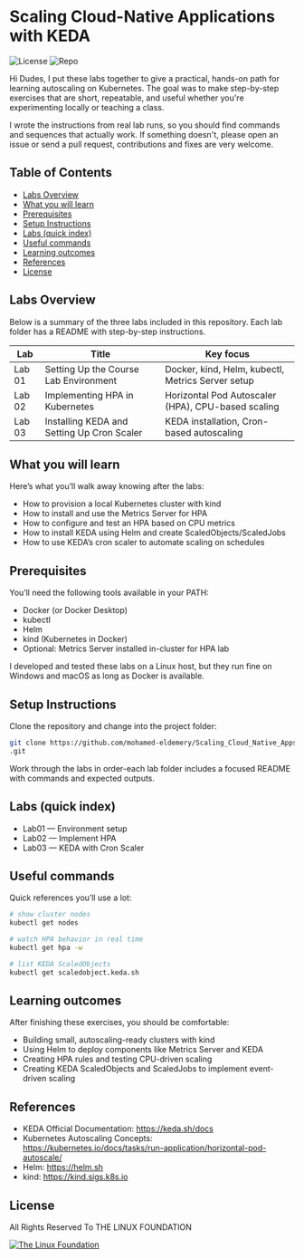 

# Scaling Cloud-Native Applications with KEDA

![License](https://img.shields.io/badge/License-MIT-yellow.svg)
![Repo](https://img.shields.io/badge/KEDA--Labs-repo-blue?logo=github)

Hi Dudes, I put these labs together to give a practical, hands-on path for learning autoscaling on Kubernetes. The goal was to make step-by-step exercises that are short, repeatable, and useful whether you're experimenting locally or teaching a class.

I wrote the instructions from real lab runs, so you should find commands and sequences that actually work. If something doesn't, please open an issue or send a pull request, contributions and fixes are very welcome.

## Table of Contents

- [Labs Overview](#labs-overview)
- [What you will learn](#what-you-will-learn)
- [Prerequisites](#prerequisites)
- [Setup Instructions](#setup-instructions)
- [Labs (quick index)](#labs-quick-index)
- [Useful commands](#useful-commands)
- [Learning outcomes](#learning-outcomes)
- [References](#references)
- [License ](#license)


## Labs Overview

Below is a summary of the three labs included in this repository. Each lab folder has a README with step-by-step instructions.

| Lab | Title | Key focus |
|-----|-------|-----------|
| Lab 01 | Setting Up the Course Lab Environment | Docker, kind, Helm, kubectl, Metrics Server setup |
| Lab 02 | Implementing HPA in Kubernetes | Horizontal Pod Autoscaler (HPA), CPU-based scaling |
| Lab 03 | Installing KEDA and Setting Up Cron Scaler | KEDA installation, Cron-based autoscaling |

## What you will learn

Here’s what you’ll walk away knowing after the labs:

- How to provision a local Kubernetes cluster with kind
- How to install and use the Metrics Server for HPA
- How to configure and test an HPA based on CPU metrics
- How to install KEDA using Helm and create ScaledObjects/ScaledJobs
- How to use KEDA’s cron scaler to automate scaling on schedules

## Prerequisites

You’ll need the following tools available in your PATH:

- Docker (or Docker Desktop)
- kubectl
- Helm
- kind (Kubernetes in Docker)
- Optional: Metrics Server installed in-cluster for HPA lab

I developed and tested these labs on a Linux host, but they run fine on Windows and macOS as long as Docker is available.

## Setup Instructions

Clone the repository and change into the project folder:

```bash
git clone https://github.com/mohamed-eldemery/Scaling_Cloud_Native_Apps_KEDA
.git
```

Work through the labs in order-each lab folder includes a focused README with commands and expected outputs.

## Labs (quick index)

- Lab01 — Environment setup
- Lab02 — Implement HPA
- Lab03 — KEDA with Cron Scaler

## Useful commands

Quick references you’ll use a lot:

```bash
# show cluster nodes
kubectl get nodes

# watch HPA behavior in real time
kubectl get hpa -w

# list KEDA ScaledObjects
kubectl get scaledobject.keda.sh
```

## Learning outcomes

After finishing these exercises, you should be comfortable:

- Building small, autoscaling-ready clusters with kind
- Using Helm to deploy components like Metrics Server and KEDA
- Creating HPA rules and testing CPU-driven scaling
- Creating KEDA ScaledObjects and ScaledJobs to implement event-driven scaling

## References

- KEDA Official Documentation: https://keda.sh/docs
- Kubernetes Autoscaling Concepts: https://kubernetes.io/docs/tasks/run-application/horizontal-pod-autoscale/
- Helm: https://helm.sh
- kind: https://kind.sigs.k8s.io

## License

All Rights Reserved To THE LINUX FOUNDATION

[![The Linux Foundation](https://cdn.brandfetch.io/id_CoieTrV/theme/dark/logo.svg?c=1bxid64Mup7aczewSAYMX&t=1702423853110)](https://linuxfoundation.org)





